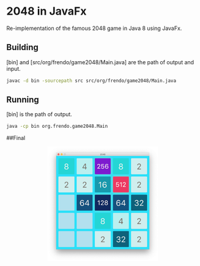# 2048 in JavaFx

Re-implementation of the famous 2048 game in Java 8 using JavaFx.

## Building

[bin] and [src/org/frendo/game2048/Main.java] are the path of output and input.

```bash
javac -d bin -sourcepath src src/org/frendo/game2048/Main.java
```

## Running

[bin] is the path of output.

```bash
java -cp bin org.frendo.game2048.Main
```

##Final


<div align=center><img src="2048.png" height = "300px" alt="sample" /></div>



